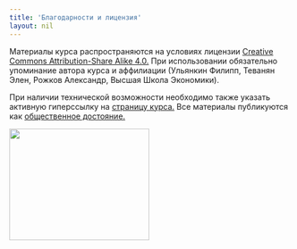 ```yaml
---
title: 'Благодарности и лицензия'
layout: nil
---
```


Материалы курса распространяются на условиях лицензии [Creative Commons Attribution-Share Alike 4.0.](https://creativecommons.org/licenses/by-sa/4.0/) При использовании обязательно упоминание автора курса и аффилиации (Ульянкин Филипп, Теванян Элен, Рожков Александр, Высшая Школа Экономики).

При наличии технической возможности необходимо также указать активную гиперссылку на [страницу курса.](https://fulyankin.github.io/HSE_Data_Culture/) Все материалы публикуются как [общественное достояние.](https://creativecommons.org/publicdomain/zero/1.0/)

<img align="center" src="https://raw.githubusercontent.com/FUlyankin/LaTeX/master/settings_instruction/lion.png" height="200" width="250">
<br>
<br>
